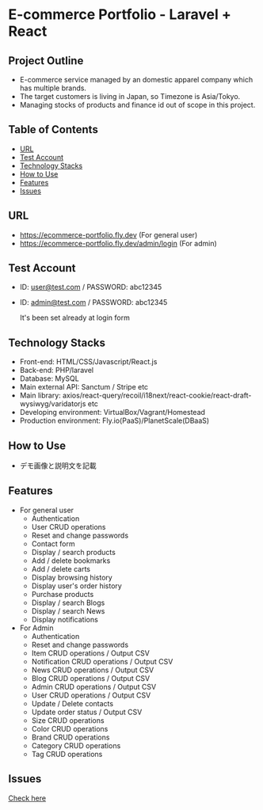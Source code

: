 # E-commerce Portfolio - Laravel + React

## Project Outline
- E-commerce service managed by an domestic apparel company which has multiple brands.
- The target customers is living in Japan, so Timezone is Asia/Tokyo.
- Managing stocks of products and finance id out of scope in this project.

## Table of Contents
* [URL](#URL)
* [Test Account](#Test-Account)
* [Technology Stacks](#Technology-Stacks)
* [How to Use](#How-to-Use)
* [Features](#Features)
* [Issues](#Issues)

## URL
- https://ecommerce-portfolio.fly.dev (For general user)
- https://ecommerce-portfolio.fly.dev/admin/login (For admin)

## Test Account
- ID: user@test.com / PASSWORD: abc12345
- ID: admin@test.com / PASSWORD: abc12345
    
    It's been set already at login form

## Technology Stacks
- Front-end: HTML/CSS/Javascript/React.js
- Back-end: PHP/laravel
- Database: MySQL
- Main external API: Sanctum / Stripe etc
- Main library: axios/react-query/recoil/i18next/react-cookie/react-draft-wysiwyg/varidatorjs etc
- Developing environment: VirtualBox/Vagrant/Homestead
- Production environment: Fly.io(PaaS)/PlanetScale(DBaaS)

## How to Use
- デモ画像と説明文を記載

## Features
- For general user
  + Authentication
  + User CRUD operations
  + Reset and change passwords
  + Contact form 
  + Display / search products 
  + Add / delete bookmarks 
  + Add / delete carts
  + Display browsing history
  + Display user's order history
  + Purchase products
  + Display / search Blogs
  + Display / search News
  + Display notifications
- For Admin 
  + Authentication
  + Reset and change passwords
  + Item CRUD operations / Output CSV
  + Notification CRUD operations / Output CSV
  + News CRUD operations / Output CSV
  + Blog CRUD operations / Output CSV
  + Admin CRUD operations / Output CSV
  + User CRUD operations / Output CSV
  + Update / Delete contacts
  + Update order status / Output CSV
  + Size CRUD operations
  + Color CRUD operations
  + Brand CRUD operations
  + Category CRUD operations
  + Tag CRUD operations
  
## Issues 
 [Check here](https://github.com/users/masa-berl01102019/projects/2)
